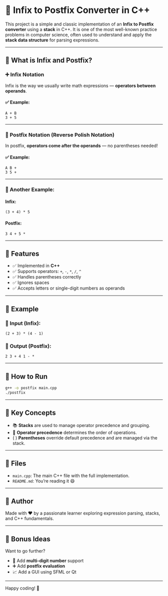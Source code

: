 # 📀 Infix to Postfix Converter in C++

This project is a simple and classic implementation of an **Infix to Postfix converter** using a **stack** in C++. It is one of the most well-known practice problems in computer science, often used to understand and apply the **stack data structure** for parsing expressions.

---

## 📘 What is Infix and Postfix?

### ➕ Infix Notation

Infix is the way we usually write math expressions — **operators between operands**.

#### ✅ Example:
```
A + B
3 + 5
```

---

### 🔁 Postfix Notation (Reverse Polish Notation)

In postfix, **operators come after the operands** — no parentheses needed!

#### ✅ Example:
```
A B +
3 5 +
```

---

### 🧠 Another Example:

#### Infix:
```
(3 + 4) * 5
```

#### Postfix:
```
3 4 + 5 *
```

---

## 🔧 Features

- ✅ Implemented in **C++**
- ✅ Supports operators: `+`, `-`, `*`, `/`, `^`
- ✅ Handles parentheses correctly
- ✅ Ignores spaces
- ✅ Accepts letters or single-digit numbers as operands

---

## 🧪 Example

### 📝 Input (Infix):
```
(2 + 3) * (4 - 1)
```

### 🔄 Output (Postfix):
```
2 3 + 4 1 - *
```

---

## 🚀 How to Run

```bash
g++ -o postfix main.cpp
./postfix
```

---

## 🧠 Key Concepts

- 📚 **Stacks** are used to manage operator precedence and grouping.
- 🔼 **Operator precedence** determines the order of operations.
- ( ) **Parentheses** override default precedence and are managed via the stack.

---

## 📂 Files

- `main.cpp`: The main C++ file with the full implementation.
- `README.md`: You’re reading it 😄

---

## 🙋 Author

Made with ❤️ by a passionate learner exploring expression parsing, stacks, and C++ fundamentals.

---

## 🧱 Bonus Ideas

Want to go further?
- 🧮 Add **multi-digit number** support
- ➕ Add **postfix evaluation**
- 📈 Add a GUI using SFML or Qt

---

Happy coding! 🚀

